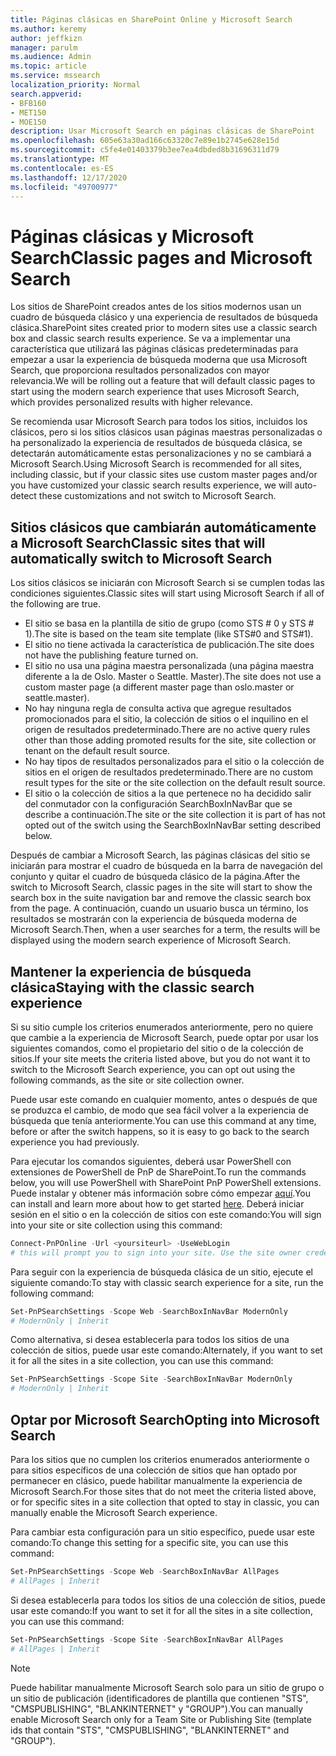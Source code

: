 ```yaml
---
title: Páginas clásicas en SharePoint Online y Microsoft Search
ms.author: keremy
author: jeffkizn
manager: parulm
ms.audience: Admin
ms.topic: article
ms.service: mssearch
localization_priority: Normal
search.appverid:
- BFB160
- MET150
- MOE150
description: Usar Microsoft Search en páginas clásicas de SharePoint
ms.openlocfilehash: 605e63a30ad166c63320c7e89e1b2745e628e15d
ms.sourcegitcommit: c5fe4e01403379b3ee7ea4dbded8b31696311d79
ms.translationtype: MT
ms.contentlocale: es-ES
ms.lasthandoff: 12/17/2020
ms.locfileid: "49700977"
---
```

# <a name="classic-pages-and-microsoft-search"></a><span data-ttu-id="ddc00-103">Páginas clásicas y Microsoft Search</span><span class="sxs-lookup"><span data-stu-id="ddc00-103">Classic pages and Microsoft Search</span></span>

<span data-ttu-id="ddc00-104">Los sitios de SharePoint creados antes de los sitios modernos usan un cuadro de búsqueda clásico y una experiencia de resultados de búsqueda clásica.</span><span class="sxs-lookup"><span data-stu-id="ddc00-104">SharePoint sites created prior to modern sites use a classic search box and classic search results experience.</span></span> <span data-ttu-id="ddc00-105">Se va a implementar una característica que utilizará las páginas clásicas predeterminadas para empezar a usar la experiencia de búsqueda moderna que usa Microsoft Search, que proporciona resultados personalizados con mayor relevancia.</span><span class="sxs-lookup"><span data-stu-id="ddc00-105">We will be rolling out a feature that will default classic pages to start using the modern search experience that uses Microsoft Search, which provides personalized results with higher relevance.</span></span>

<span data-ttu-id="ddc00-106">Se recomienda usar Microsoft Search para todos los sitios, incluidos los clásicos, pero si los sitios clásicos usan páginas maestras personalizadas o ha personalizado la experiencia de resultados de búsqueda clásica, se detectarán automáticamente estas personalizaciones y no se cambiará a Microsoft Search.</span><span class="sxs-lookup"><span data-stu-id="ddc00-106">Using Microsoft Search is recommended for all sites, including classic, but if your classic sites use custom master pages and/or you have customized your classic search results experience, we will auto-detect these customizations and not switch to Microsoft Search.</span></span>

## <a name="classic-sites-that-will-automatically-switch-to-microsoft-search"></a><span data-ttu-id="ddc00-107">Sitios clásicos que cambiarán automáticamente a Microsoft Search</span><span class="sxs-lookup"><span data-stu-id="ddc00-107">Classic sites that will automatically switch to Microsoft Search</span></span>

<span data-ttu-id="ddc00-108">Los sitios clásicos se iniciarán con Microsoft Search si se cumplen todas las condiciones siguientes.</span><span class="sxs-lookup"><span data-stu-id="ddc00-108">Classic sites will start using Microsoft Search if all of the following are true.</span></span>

* <span data-ttu-id="ddc00-109">El sitio se basa en la plantilla de sitio de grupo (como STS # 0 y STS # 1).</span><span class="sxs-lookup"><span data-stu-id="ddc00-109">The site is based on the team site template (like STS#0 and STS#1).</span></span>
* <span data-ttu-id="ddc00-110">El sitio no tiene activada la característica de publicación.</span><span class="sxs-lookup"><span data-stu-id="ddc00-110">The site does not have the publishing feature turned on.</span></span>
* <span data-ttu-id="ddc00-111">El sitio no usa una página maestra personalizada (una página maestra diferente a la de Oslo. Master o Seattle. Master).</span><span class="sxs-lookup"><span data-stu-id="ddc00-111">The site does not use a custom master page (a different master page than oslo.master or seattle.master).</span></span>
* <span data-ttu-id="ddc00-112">No hay ninguna regla de consulta activa que agregue resultados promocionados para el sitio, la colección de sitios o el inquilino en el origen de resultados predeterminado.</span><span class="sxs-lookup"><span data-stu-id="ddc00-112">There are no active query rules other than those adding promoted results for the site, site collection or tenant on the default result source.</span></span>
* <span data-ttu-id="ddc00-113">No hay tipos de resultados personalizados para el sitio o la colección de sitios en el origen de resultados predeterminado.</span><span class="sxs-lookup"><span data-stu-id="ddc00-113">There are no custom result types for the site or the site collection on the default result source.</span></span>
* <span data-ttu-id="ddc00-114">El sitio o la colección de sitios a la que pertenece no ha decidido salir del conmutador con la configuración SearchBoxInNavBar que se describe a continuación.</span><span class="sxs-lookup"><span data-stu-id="ddc00-114">The site or the site collection it is part of has not opted out of the switch using the SearchBoxInNavBar setting described below.</span></span>

<span data-ttu-id="ddc00-115">Después de cambiar a Microsoft Search, las páginas clásicas del sitio se iniciarán para mostrar el cuadro de búsqueda en la barra de navegación del conjunto y quitar el cuadro de búsqueda clásico de la página.</span><span class="sxs-lookup"><span data-stu-id="ddc00-115">After the switch to Microsoft Search, classic pages in the site will start to show the search box in the suite navigation bar and remove the classic search box from the page.</span></span> <span data-ttu-id="ddc00-116">A continuación, cuando un usuario busca un término, los resultados se mostrarán con la experiencia de búsqueda moderna de Microsoft Search.</span><span class="sxs-lookup"><span data-stu-id="ddc00-116">Then, when a user searches for a term, the results will be displayed using the modern search experience of Microsoft Search.</span></span>

## <a name="staying-with-the-classic-search-experience"></a><span data-ttu-id="ddc00-117">Mantener la experiencia de búsqueda clásica</span><span class="sxs-lookup"><span data-stu-id="ddc00-117">Staying with the classic search experience</span></span>

<span data-ttu-id="ddc00-118">Si su sitio cumple los criterios enumerados anteriormente, pero no quiere que cambie a la experiencia de Microsoft Search, puede optar por usar los siguientes comandos, como el propietario del sitio o de la colección de sitios.</span><span class="sxs-lookup"><span data-stu-id="ddc00-118">If your site meets the criteria listed above, but you do not want it to switch to the Microsoft Search experience, you can opt out using the following commands, as the site or site collection owner.</span></span>

<span data-ttu-id="ddc00-119">Puede usar este comando en cualquier momento, antes o después de que se produzca el cambio, de modo que sea fácil volver a la experiencia de búsqueda que tenía anteriormente.</span><span class="sxs-lookup"><span data-stu-id="ddc00-119">You can use this command at any time, before or after the switch happens, so it is easy to go back to the search experience you had previously.</span></span>

<span data-ttu-id="ddc00-120">Para ejecutar los comandos siguientes, deberá usar PowerShell con extensiones de PowerShell de PnP de SharePoint.</span><span class="sxs-lookup"><span data-stu-id="ddc00-120">To run the commands below, you will use PowerShell with SharePoint PnP PowerShell extensions.</span></span> <span data-ttu-id="ddc00-121">Puede instalar y obtener más información sobre cómo empezar [aquí](https://docs.microsoft.com/powershell/sharepoint/sharepoint-pnp/sharepoint-pnp-cmdlets?view=sharepoint-ps).</span><span class="sxs-lookup"><span data-stu-id="ddc00-121">You can install and learn more about how to get started [here](https://docs.microsoft.com/powershell/sharepoint/sharepoint-pnp/sharepoint-pnp-cmdlets?view=sharepoint-ps).</span></span> <span data-ttu-id="ddc00-122">Deberá iniciar sesión en el sitio o en la colección de sitios con este comando:</span><span class="sxs-lookup"><span data-stu-id="ddc00-122">You will sign into your site or site collection using this command:</span></span>

```powershell
Connect-PnPOnline -Url <yoursiteurl> -UseWebLogin
# this will prompt you to sign into your site. Use the site owner credentials
```

<span data-ttu-id="ddc00-123">Para seguir con la experiencia de búsqueda clásica de un sitio, ejecute el siguiente comando:</span><span class="sxs-lookup"><span data-stu-id="ddc00-123">To stay with classic search experience for a site, run the following command:</span></span>

```powershell
Set-PnPSearchSettings -Scope Web -SearchBoxInNavBar ModernOnly
# ModernOnly | Inherit
```

<span data-ttu-id="ddc00-124">Como alternativa, si desea establecerla para todos los sitios de una colección de sitios, puede usar este comando:</span><span class="sxs-lookup"><span data-stu-id="ddc00-124">Alternately, if you want to set it for all the sites in a site collection, you can use this command:</span></span>

```powershell
Set-PnPSearchSettings -Scope Site -SearchBoxInNavBar ModernOnly
# ModernOnly | Inherit
```

## <a name="opting-into-microsoft-search"></a><span data-ttu-id="ddc00-125">Optar por Microsoft Search</span><span class="sxs-lookup"><span data-stu-id="ddc00-125">Opting into Microsoft Search</span></span>

<span data-ttu-id="ddc00-126">Para los sitios que no cumplen los criterios enumerados anteriormente o para sitios específicos de una colección de sitios que han optado por permanecer en clásico, puede habilitar manualmente la experiencia de Microsoft Search.</span><span class="sxs-lookup"><span data-stu-id="ddc00-126">For those sites that do not meet the criteria listed above, or for specific sites in a site collection that opted to stay in classic, you can manually enable the Microsoft Search experience.</span></span>

<span data-ttu-id="ddc00-127">Para cambiar esta configuración para un sitio específico, puede usar este comando:</span><span class="sxs-lookup"><span data-stu-id="ddc00-127">To change this setting for a specific site, you can use this command:</span></span>

```powershell
Set-PnPSearchSettings -Scope Web -SearchBoxInNavBar AllPages
# AllPages | Inherit
```

<span data-ttu-id="ddc00-128">Si desea establecerla para todos los sitios de una colección de sitios, puede usar este comando:</span><span class="sxs-lookup"><span data-stu-id="ddc00-128">If you want to set it for all the sites in a site collection, you can use this command:</span></span>

```powershell
Set-PnPSearchSettings -Scope Site -SearchBoxInNavBar AllPages
# AllPages | Inherit
```

> [!NOTE]
> <span data-ttu-id="ddc00-129">Puede habilitar manualmente Microsoft Search solo para un sitio de grupo o un sitio de publicación (identificadores de plantilla que contienen "STS", "CMSPUBLISHING", "BLANKINTERNET" y "GROUP").</span><span class="sxs-lookup"><span data-stu-id="ddc00-129">You can manually enable Microsoft Search only for a Team Site or Publishing Site (template ids that contain "STS", "CMSPUBLISHING", "BLANKINTERNET" and "GROUP").</span></span>
